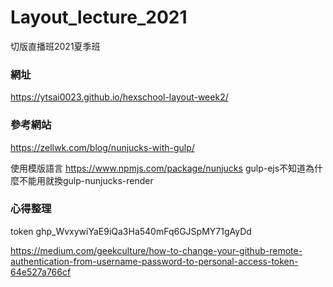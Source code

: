 # Layout_lecture_2021

切版直播班2021夏季班

### 網址
https://ytsai0023.github.io/hexschool-layout-week2/

### 參考網站
https://zellwk.com/blog/nunjucks-with-gulp/

使用模版語言 https://www.npmjs.com/package/nunjucks
gulp-ejs不知道為什麼不能用就換gulp-nunjucks-render

### 心得整理

token
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

https://medium.com/geekculture/how-to-change-your-github-remote-authentication-from-username-password-to-personal-access-token-64e527a766cf

